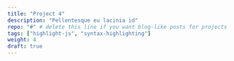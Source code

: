 ```yaml
---
title: "Project 4"
description: "Pellentesque eu lacinia id"
repo: "#" # delete this line if you want blog-like posts for projects
tags: ["highlight-js", "syntax-highlighting"]
weight: 4
draft: true
---
```

